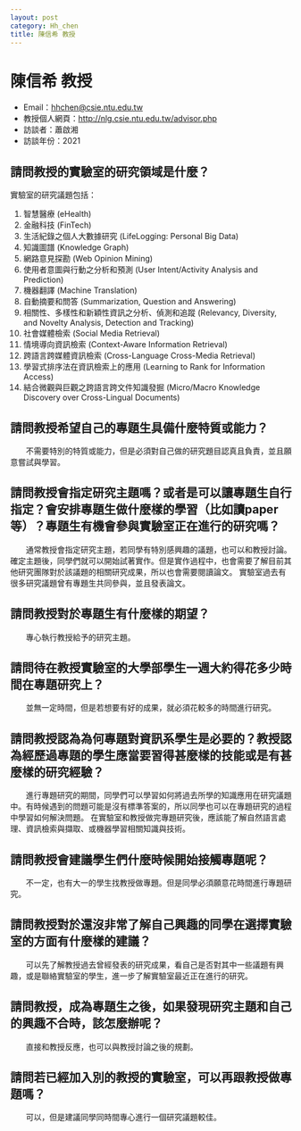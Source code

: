 ```yaml
---
layout: post
category: Hh_chen
title: 陳信希 教授
---
```

#  陳信希 教授
- Email：hhchen@csie.ntu.edu.tw
- 教授個人網頁：<http://nlg.csie.ntu.edu.tw/advisor.php>
- 訪談者：蕭啟湘
- 訪談年份：2021

## 請問教授的實驗室的研究領域是什麼？
實驗室的研究議題包括：
1. 智慧醫療 (eHealth)
2. 金融科技 (FinTech)
3. 生活紀錄之個人大數據研究 (LifeLogging: Personal Big Data)
4. 知識圖譜 (Knowledge Graph)
5. 網路意見探勘 (Web Opinion Mining)
6. 使用者意圖與行動之分析和預測 (User Intent/Activity Analysis and Prediction)
7. 機器翻譯 (Machine Translation)
8. 自動摘要和問答 (Summarization, Question and Answering)
9. 相關性、多樣性和新穎性資訊之分析、偵測和追蹤 (Relevancy, Diversity, and Novelty Analysis, Detection and Tracking)
10. 社會媒體檢索 (Social Media Retrieval)
11. 情境導向資訊檢索 (Context-Aware Information Retrieval)
12. 跨語言跨媒體資訊檢索 (Cross-Language Cross-Media Retrieval)
13. 學習式排序法在資訊檢索上的應用 (Learning to Rank for Information Access)
14. 結合微觀與巨觀之跨語言跨文件知識發掘 (Micro/Macro Knowledge Discovery over Cross-Lingual Documents)

## 請問教授希望自己的專題生具備什麼特質或能力？
&emsp;&emsp;不需要特別的特質或能力，但是必須對自己做的研究題目認真且負責，並且願意嘗試與學習。

## 請問教授會指定研究主題嗎？或者是可以讓專題生自行指定？會安排專題生做什麼樣的學習（比如讀paper等）？專題生有機會參與實驗室正在進行的研究嗎？
&emsp;&emsp;通常教授會指定研究主題，若同學有特別感興趣的議題，也可以和教授討論。
確定主題後，同學們就可以開始試著實作。但是實作過程中，也會需要了解目前其他研究團隊對於該議題的相關研究成果，所以也會需要閱讀論文。
實驗室過去有很多研究議題曾有專題生共同參與，並且發表論文。

## 請問教授對於專題生有什麼樣的期望？
&emsp;&emsp;專心執行教授給予的研究主題。

## 請問待在教授實驗室的大學部學生一週大約得花多少時間在專題研究上？
&emsp;&emsp;並無一定時間，但是若想要有好的成果，就必須花較多的時間進行研究。

## 請問教授認為為何專題對資訊系學生是必要的？教授認為經歷過專題的學生應當要習得甚麼樣的技能或是有甚麼樣的研究經驗？
&emsp;&emsp;進行專題研究的期間，同學們可以學習如何將過去所學的知識應用在研究議題中。有時候遇到的問題可能是沒有標準答案的，所以同學也可以在專題研究的過程中學習如何解決問題。
在實驗室和教授做完專題研究後，應該能了解自然語言處理、資訊檢索與擷取、或機器學習相關知識與技術。

## 請問教授會建議學生們什麼時候開始接觸專題呢？
&emsp;&emsp;不一定，也有大一的學生找教授做專題。但是同學必須願意花時間進行專題研究。

## 請問教授對於還沒非常了解自己興趣的同學在選擇實驗室的方面有什麼樣的建議？
&emsp;&emsp;可以先了解教授過去曾經發表的研究成果，看自己是否對其中一些議題有興趣，或是聯絡實驗室的學生，進一步了解實驗室最近正在進行的研究。

## 請問教授，成為專題生之後，如果發現研究主題和自己的興趣不合時，該怎麼辦呢？
&emsp;&emsp;直接和教授反應，也可以與教授討論之後的規劃。

## 請問若已經加入別的教授的實驗室，可以再跟教授做專題嗎？
&emsp;&emsp;可以，但是建議同學同時間專心進行一個研究議題較佳。
